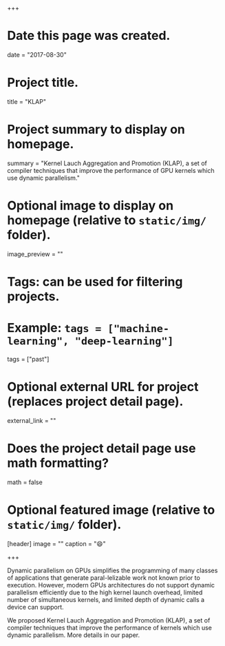 +++
# Date this page was created.
date = "2017-08-30"

# Project title.
title = "KLAP"

# Project summary to display on homepage.
summary = "Kernel Lauch Aggregation and Promotion (KLAP), a set of compiler techniques that improve the performance of GPU kernels which use dynamic parallelism."

# Optional image to display on homepage (relative to `static/img/` folder).
image_preview = ""

# Tags: can be used for filtering projects.
# Example: `tags = ["machine-learning", "deep-learning"]`
tags = ["past"]

# Optional external URL for project (replaces project detail page).
external_link = ""

# Does the project detail page use math formatting?
math = false

# Optional featured image (relative to `static/img/` folder).
[header]
image = ""
caption = ":smile:"

+++

Dynamic parallelism on GPUs simplifies the programming of many classes of applications that generate paral-lelizable work not known prior to execution. However, modern GPUs architectures do not support dynamic parallelism efficiently due to the high kernel launch overhead, limited number of simultaneous kernels, and limited depth of dynamic calls a device can support.

We proposed Kernel Lauch Aggregation and Promotion (KLAP), a set of compiler techniques that improve the performance of kernels which use dynamic parallelism. More details in our paper.